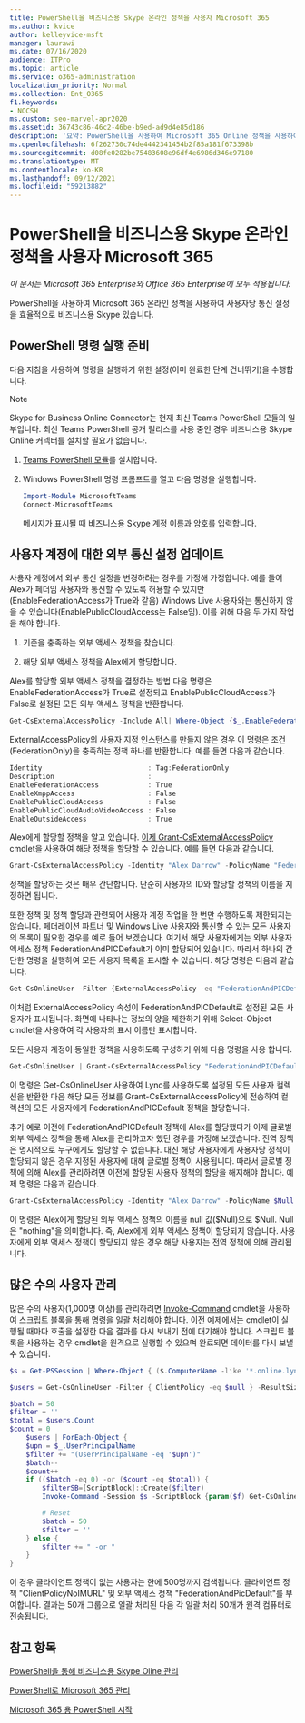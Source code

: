 ```yaml
---
title: PowerShell을 비즈니스용 Skype 온라인 정책을 사용자 Microsoft 365
ms.author: kvice
author: kelleyvice-msft
manager: laurawi
ms.date: 07/16/2020
audience: ITPro
ms.topic: article
ms.service: o365-administration
localization_priority: Normal
ms.collection: Ent_O365
f1.keywords:
- NOCSH
ms.custom: seo-marvel-apr2020
ms.assetid: 36743c86-46c2-46be-b9ed-ad9d4e85d186
description: '요약: PowerShell을 사용하여 Microsoft 365 Online 정책을 사용하여 사용자 비즈니스용 Skype 할당합니다.'
ms.openlocfilehash: 6f262730c74de4442341454b2f85a181f673398b
ms.sourcegitcommit: d08fe0282be75483608e96df4e6986d346e97180
ms.translationtype: MT
ms.contentlocale: ko-KR
ms.lasthandoff: 09/12/2021
ms.locfileid: "59213882"
---
```

# <a name="assign-per-user-skype-for-business-online-policies-with-powershell-for-microsoft-365"></a>PowerShell을 비즈니스용 Skype 온라인 정책을 사용자 Microsoft 365

*이 문서는 Microsoft 365 Enterprise와 Office 365 Enterprise에 모두 적용됩니다.*

PowerShell을 사용하여 Microsoft 365 온라인 정책을 사용하여 사용자당 통신 설정을 효율적으로 비즈니스용 Skype 있습니다.
  
## <a name="prepare-to-run-the-powershell-commands"></a>PowerShell 명령 실행 준비

다음 지침을 사용하여 명령을 실행하기 위한 설정(이미 완료한 단계 건너뛰기)을 수행합니다.
  
  > [!Note]
   > Skype for Business Online Connector는 현재 최신 Teams PowerShell 모듈의 일부입니다. 최신 Teams PowerShell 공개 릴리스를 사용 중인 경우 비즈니스용 Skype Online 커넥터를 설치할 필요가 없습니다.

1. [Teams PowerShell 모듈](/microsoftteams/teams-powershell-install)를 설치합니다.
    
2. Windows PowerShell 명령 프롬프트를 열고 다음 명령을 실행합니다. 
    
   ```powershell
   Import-Module MicrosoftTeams
   Connect-MicrosoftTeams
   ```

   메시지가 표시될 때 비즈니스용 Skype 계정 이름과 암호를 입력합니다.
    
## <a name="updating-external-communication-settings-for-a-user-account"></a>사용자 계정에 대한 외부 통신 설정 업데이트

사용자 계정에서 외부 통신 설정을 변경하려는 경우를 가정해 가정합니다. 예를 들어 Alex가 페더임 사용자와 통신할 수 있도록 허용할 수 있지만(EnableFederationAccess가 True와 같음) Windows Live 사용자와는 통신하지 않을 수 있습니다(EnablePublicCloudAccess는 False임). 이를 위해 다음 두 가지 작업을 해야 합니다.
  
1. 기준을 충족하는 외부 액세스 정책을 찾습니다.
    
2. 해당 외부 액세스 정책을 Alex에게 할당합니다.
    
Alex를 할당할 외부 액세스 정책을 결정하는 방법 다음 명령은 EnableFederationAccess가 True로 설정되고 EnablePublicCloudAccess가 False로 설정된 모든 외부 액세스 정책을 반환합니다.
  
```powershell
Get-CsExternalAccessPolicy -Include All| Where-Object {$_.EnableFederationAccess -eq $True -and $_.EnablePublicCloudAccess -eq $False}
```

ExternalAccessPolicy의 사용자 지정 인스턴스를 만들지 않은 경우 이 명령은 조건(FederationOnly)을 충족하는 정책 하나를 반환합니다. 예를 들면 다음과 같습니다.
  
```powershell
Identity                          : Tag:FederationOnly
Description                       :
EnableFederationAccess            : True
EnableXmppAccess                  : False
EnablePublicCloudAccess           : False
EnablePublicCloudAudioVideoAccess : False
EnableOutsideAccess               : True
```

Alex에게 할당할 정책을 알고 있습니다. [이제 Grant-CsExternalAccessPolicy](/powershell/module/skype/Get-CsExternalAccessPolicy) cmdlet을 사용하여 해당 정책을 할당할 수 있습니다. 예를 들면 다음과 같습니다.
  
```powershell
Grant-CsExternalAccessPolicy -Identity "Alex Darrow" -PolicyName "FederationOnly"
```

정책을 할당하는 것은 매우 간단합니다. 단순히 사용자의 ID와 할당할 정책의 이름을 지정하면 됩니다. 
  
또한 정책 및 정책 할당과 관련되어 사용자 계정 작업을 한 번만 수행하도록 제한되지는 않습니다. 페더레이션 파트너 및 Windows Live 사용자와 통신할 수 있는 모든 사용자의 목록이 필요한 경우를 예로 들어 보겠습니다. 여기서 해당 사용자에게는 외부 사용자 액세스 정책 FederationAndPICDefault가 이미 할당되어 있습니다. 따라서 하나의 간단한 명령을 실행하여 모든 사용자 목록을 표시할 수 있습니다. 해당 명령은 다음과 같습니다.
  
```powershell
Get-CsOnlineUser -Filter {ExternalAccessPolicy -eq "FederationAndPICDefault"} | Select-Object DisplayName
```

이처럼 ExternalAccessPolicy 속성이 FederationAndPICDefault로 설정된 모든 사용자가 표시됩니다. 화면에 나타나는 정보의 양을 제한하기 위해 Select-Object cmdlet을 사용하여 각 사용자의 표시 이름만 표시합니다. 
  
모든 사용자 계정이 동일한 정책을 사용하도록 구성하기 위해 다음 명령을 사용 합니다.
  
```powershell
Get-CsOnlineUser | Grant-CsExternalAccessPolicy "FederationAndPICDefault"
```

이 명령은 Get-CsOnlineUser 사용하여 Lync를 사용하도록 설정된 모든 사용자 컬렉션을 반환한 다음 해당 모든 정보를 Grant-CsExternalAccessPolicy에 전송하여 컬렉션의 모든 사용자에게 FederationAndPICDefault 정책을 할당합니다.
  
추가 예로 이전에 FederationAndPICDefault 정책에 Alex를 할당했다가 이제 글로벌 외부 액세스 정책을 통해 Alex를 관리하고자 했던 경우를 가정해 보겠습니다. 전역 정책은 명시적으로 누구에게도 할당할 수 없습니다. 대신 해당 사용자에게 사용자당 정책이 할당되지 않은 경우 지정된 사용자에 대해 글로벌 정책이 사용됩니다. 따라서 글로벌 정책에 의해 Alex를 관리하려면 이전에 할당된 사용자 정책의 할당을 해지해야 합니다.  예제 명령은 다음과 같습니다.
  
```powershell
Grant-CsExternalAccessPolicy -Identity "Alex Darrow" -PolicyName $Null
```

이 명령은 Alex에게 할당된 외부 액세스 정책의 이름을 null 값($Null)으로 $Null. Null은 "nothing"을 의미합니다. 즉, Alex에게 외부 액세스 정책이 할당되지 않습니다. 사용자에게 외부 액세스 정책이 할당되지 않은 경우 해당 사용자는 전역 정책에 의해 관리됩니다.

## <a name="managing-large-numbers-of-users"></a>많은 수의 사용자 관리

많은 수의 사용자(1,000명 이상)를 관리하려면 [Invoke-Command](/powershell/module/microsoft.powershell.core/invoke-command) cmdlet을 사용하여 스크립트 블록을 통해 명령을 일괄 처리해야 합니다.  이전 예제에서는 cmdlet이 실행될 때마다 호출을 설정한 다음 결과를 다시 보내기 전에 대기해야 합니다.  스크립트 블록을 사용하는 경우 cmdlet을 원격으로 실행할 수 있으며 완료되면 데이터를 다시 보낼 수 있습니다.

```powershell
$s = Get-PSSession | Where-Object { ($.ComputerName -like '*.online.lync.com' -or $.Computername -eq 'api.interfaces.records.teams.microsoft.com') -and $.State -eq 'Opened' -and $.Availability -eq 'Available' }

$users = Get-CsOnlineUser -Filter { ClientPolicy -eq $null } -ResultSize 500

$batch = 50
$filter = ''
$total = $users.Count
$count = 0
    $users | ForEach-Object {
    $upn = $_.UserPrincipalName
    $filter += "(UserPrincipalName -eq '$upn')"
    $batch--
    $count++
    if (($batch -eq 0) -or ($count -eq $total)) {
        $filterSB=[ScriptBlock]::Create($filter)
        Invoke-Command -Session $s -ScriptBlock {param($f) Get-CsOnlineUser -filter $f | Grant-CsClientPolicy -PolicyName "ClientPolicyNoIMURL" -Passthru | Grant-CsExternalAccessPolicy -PolicyName "FederationAndPICDefault"} -ArgumentList $filterSB

        # Reset
        $batch = 50
        $filter = ''
    } else {
        $filter += " -or "
    }
}
```

이 경우 클라이언트 정책이 없는 사용자는 한에 500명까지 검색됩니다. 클라이언트 정책 "ClientPolicyNoIMURL" 및 외부 액세스 정책 "FederationAndPicDefault"를 부여합니다. 결과는 50개 그룹으로 일괄 처리된 다음 각 일괄 처리 50개가 원격 컴퓨터로 전송됩니다.
  
## <a name="see-also"></a>참고 항목

[PowerShell을 통해 비즈니스용 Skype Oline 관리](manage-skype-for-business-online-with-microsoft-365-powershell.md)
  
[PowerShell로 Microsoft 365 관리](manage-microsoft-365-with-microsoft-365-powershell.md)
  
[Microsoft 365 용 PowerShell 시작](getting-started-with-microsoft-365-powershell.md)
